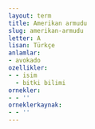 ```yaml
---
layout: term
title: Amerikan armudu
slug: amerikan-armudu
letter: A
lisan: Türkçe
anlamlar:
- avokado
ozellikler:
- - isim
  - bitki bilimi
ornekler:
- - ''
orneklerkaynak:
- - ''
---
```

